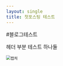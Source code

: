 ```yaml
---
layout: single
title: 첫포스팅 테스트
---
```


#블로그테스트	



헤더 부분 테스트 하나둘

<img src="C:\Users\ty100\Documents\GitHub\tvewai.github.io\images\2022-01-04-first\캡처.PNG" alt="캡처" style="zoom:75%;" />
